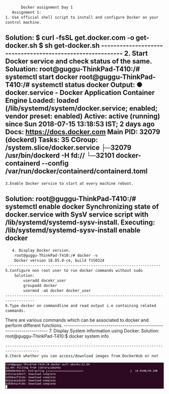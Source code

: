            Docker assignment Day 1
       Assignment 1:
    1. Use official shell script to install and configure Docker on your control machine.
Solution:
	 $ curl -fsSL get.docker.com -o get-docker.sh
	  $ sh get-docker.sh
	----------------------------------------------------------
2.	Start Docker service and check status of the same.
		Soluation:
			root@guggu-ThinkPad-T410:/# systemctl start docker
			root@guggu-ThinkPad-T410:/# systemctl status docker
		Output:
			● docker.service - Docker Application Container Engine
   			Loaded: loaded (/lib/systemd/system/docker.service; enabled; vendor 	preset: enabled)
   			Active: active (running) since Sun 2018-07-15 13:18:53 IST; 2 days ago
     			Docs: https://docs.docker.com
 			Main PID: 32079 (dockerd)
    			Tasks: 35
   			CGroup: /system.slice/docker.service
           		├─32079 /usr/bin/dockerd -H fd://
           		└─32101 docker-containerd --config /var/run/docker/containerd/containerd.toml
------------------------------------------------------------------------------
	3.Enable Docker service to start at every machine reboot.

Solution:
root@guggu-ThinkPad-T410:/# systemctl enable docker
Synchronizing state of docker.service with SysV service script with /lib/systemd/systemd-sysv-install.
Executing: /lib/systemd/systemd-sysv-install enable docker
--------------------------------------------------------------------
       4. Display Docker version.
		root@guggu-ThinkPad-T410:/# docker -v
		Docker version 18.05.0-ce, build f150324
     --------------------------------------------------------------------
	5.Configure non root user to run docker commands without sudo
		Solution:
			useradd docekr_user
			groupadd docker
			usermod -aG docker docker_user
	-----------------------------------------------------------------------------------
	6.Type docker on commandline and read output i.e containing related commands.
There are various commands which can be associated to docker and perform different functions.
	----------------------------------------------------------------------
	7. Display System information using Docker.
	Solution:
		root@guggu-ThinkPad-T410:$ docker system info

	-------------------------------------------------------------------------------------
	8.Check whether you can access/download images from DockerHub or not
  ![](https://github.com/navdeepmanchanda/Assignments/blob/master/docker_day1/media/docker_assign_1.png)
